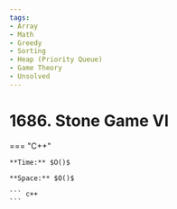 ```yaml
---
tags:
- Array
- Math
- Greedy
- Sorting
- Heap (Priority Queue)
- Game Theory
- Unsolved
---
```



# 1686. Stone Game VI

=== "C++"

    **Time:** $O()$

    **Space:** $O()$

    ``` c++
    ```